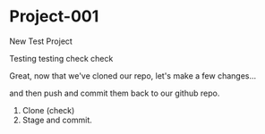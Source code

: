 # Project-001
New Test Project

Testing testing check check

Great,
now that we've cloned our repo,
let's make a few changes...

and then push and commit them back to our github repo.

1. Clone (check)
2. Stage and commit.